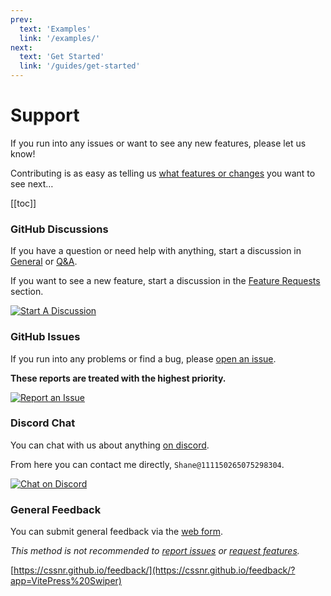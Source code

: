 ```yaml
---
prev:
  text: 'Examples'
  link: '/examples/'
next:
  text: 'Get Started'
  link: '/guides/get-started'
---
```


# Support

If you run into any issues or want to see any new features, please let us know!

Contributing is as easy as telling us [what features or changes](https://github.com/cssnr/vitepress-swiper/discussions/categories/feature-requests) you want to see next…

[[toc]]

### GitHub Discussions

If you have a question or need help with anything,
start a discussion in [General](https://github.com/cssnr/vitepress-swiper/discussions/categories/general)
or [Q&A](https://github.com/cssnr/vitepress-swiper/discussions/categories/q-a).

If you want to see a new feature, start a discussion in
the [Feature Requests](https://github.com/cssnr/vitepress-swiper/discussions/categories/feature-requests) section.

[![Start A Discussion](https://img.shields.io/badge/Start_A_Discussion-blue?style=for-the-badge&logo=github)](https://github.com/cssnr/vitepress-swiper/discussions)

### GitHub Issues

If you run into any problems or find a bug, please [open an issue](https://github.com/cssnr/vitepress-swiper/issues).

**These reports are treated with the highest priority.**

[![Report an Issue](https://img.shields.io/badge/Report_an_Issue-blue?style=for-the-badge&logo=github)](https://github.com/cssnr/vitepress-swiper/issues)

### Discord Chat

You can chat with us about anything [on discord](https://discord.gg/wXy6m2X8wY).

From here you can contact me directly, `Shane@111150265075298304`.

[![Chat on Discord](https://img.shields.io/badge/Chat_on_Discord-5865F2?style=for-the-badge&logo=discord&logoColor=white)](https://discord.gg/wXy6m2X8wY)

### General Feedback

You can submit general feedback via the [web form](https://cssnr.github.io/feedback/?app=VitePress%20Swiper).

_This method is not recommended to [report issues](https://github.com/cssnr/vitepress-swiper/issues) or [request features](https://github.com/cssnr/vitepress-swiper/discussions/categories/feature-requests)._

[https://cssnr.github.io/feedback/](https://cssnr.github.io/feedback/?app=VitePress%20Swiper)
